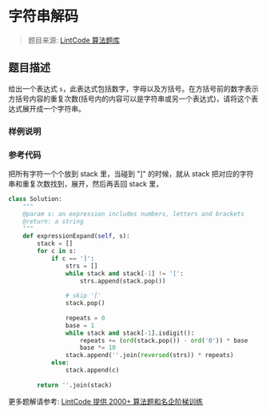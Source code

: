 # 字符串解码
 > 题目来源: [LintCode 算法题库](https://www.lintcode.com/problem/expression-expand/?utm_source=sc-github-wzz)
 ## 题目描述
 给出一个表达式 `s`，此表达式包括数字，字母以及方括号。在方括号前的数字表示方括号内容的重复次数(括号内的内容可以是字符串或另一个表达式)，请将这个表达式展开成一个字符串。
 ### 样例说明
 
 ### 参考代码
 把所有字符一个个放到 stack 里，当碰到 "]" 的时候，就从 stack 把对应的字符串和重复次数找到，展开，然后再丢回 stack 里，
```python
class Solution:
    """
    @param s: an expression includes numbers, letters and brackets
    @return: a string
    """
    def expressionExpand(self, s):
        stack = []
        for c in s:
            if c == ']':
                strs = []
                while stack and stack[-1] != '[':
                    strs.append(stack.pop())
                
                # skip '['
                stack.pop()
                
                repeats = 0
                base = 1
                while stack and stack[-1].isdigit():
                    repeats += (ord(stack.pop()) - ord('0')) * base
                    base *= 10
                stack.append(''.join(reversed(strs)) * repeats)
            else:
                stack.append(c)
        
        return ''.join(stack)
```
 更多题解请参考: [LintCode 提供 2000+ 算法题和名企阶梯训练](https://www.lintcode.com/problem/?utm_source=sc-github-wzz)